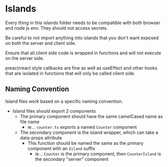 # Islands

Every thing in this islands folder needs to be compatible with both browser and node js env. They should not access secrets.

Be careful to not import anything into islands that you don't want exposed on both the server and client side.

Ensure that all client side code is wrapped in functions and will not execute on the server side.

preact/react style callbacks are fine as well as useEffect and other hooks that are isolated in functions that will only be called client side.

## Naming Convention

Island files work based on a specific naming convention.

- Island files should export 2 components
  - The primary component should have the same camelCased name as file name
    - ie... `counter.ts` exports a named `Counter` component
  - The secondary component is the island wrapper, which can take a data-props attribute
    - This function should be named the same as the primary component with an `Island` suffix
      - ie... `Counter` is the primary component, then `CounterIsland` is the secondary "server" component
